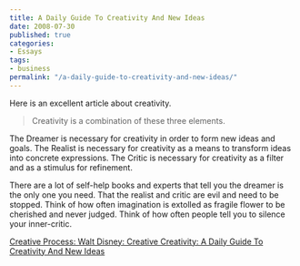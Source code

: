 ```yaml
---
title: A Daily Guide To Creativity And New Ideas
date: 2008-07-30
published: true
categories:
- Essays
tags:
- business
permalink: "/a-daily-guide-to-creativity-and-new-ideas/"
---
```

Here is an excellent article about creativity.

>Creativity is a combination of these three elements.

The Dreamer is necessary for creativity in order to form new ideas and goals. The Realist is necessary for creativity as a means to transform ideas into concrete expressions. The Critic is necessary for creativity as a filter and as a stimulus for refinement.

There are a lot of self-help books and experts that tell you the dreamer is the only one you need. That the realist and critic are evil and need to be stopped. Think of how often imagination is extolled as fragile flower to be cherished and never judged. Think of how often people tell you to silence your inner-critic.

[Creative Process: Walt Disney: Creative Creativity: A Daily Guide To Creativity And New Ideas](http://www.creativecreativity.com/2007/04/creative_proces.html)